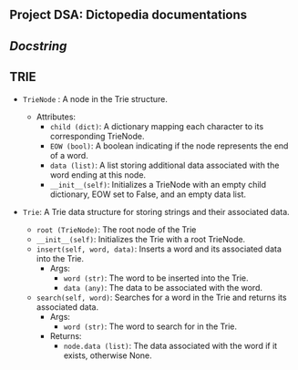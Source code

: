 **Project DSA: Dictopedia documentations**
---

***Docstring***
---

**TRIE**
---

- `TrieNode` : A node in the Trie structure.       
  - Attributes:
    - `child (dict)`: A dictionary mapping each character to its corresponding TrieNode.
    - `EOW (bool)`: A boolean indicating if the node represents the end of a word.
    - `data (list)`: A list storing additional data associated with the word ending at this node.
    - `__init__(self)`: Initializes a TrieNode with an empty child dictionary, EOW set to False, and an empty data list.

- `Trie`:  A Trie data structure for storing strings and their associated data.
  - `root (TrieNode)`: The root node of the Trie
  - `__init__(self)`: Initializes the Trie with a root TrieNode.
  - `insert(self, word, data)`: Inserts a word and its associated data into the Trie.
    - Args:
      - `word (str)`: The word to be inserted into the Trie.
      - `data (any)`: The data to be associated with the word. 
  - `search(self, word)`: Searches for a word in the Trie and returns its associated data.
    - Args:
      - `word (str)`: The word to search for in the Trie.
    - Returns:
      - `node.data (list)`: The data associated with the word if it exists, otherwise None.
